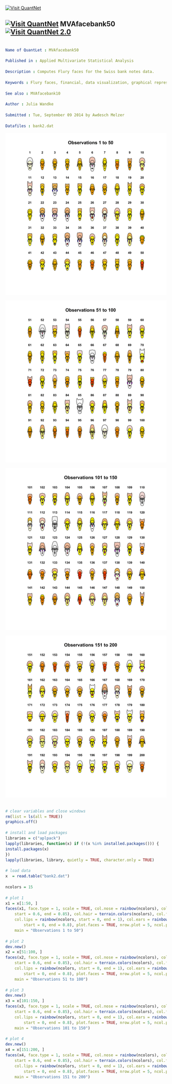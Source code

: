 
[<img src="https://github.com/QuantLet/Styleguide-and-Validation-procedure/blob/master/pictures/banner.png" alt="Visit QuantNet">](http://quantlet.de/index.php?p=info)

## [<img src="https://github.com/QuantLet/Styleguide-and-Validation-procedure/blob/master/pictures/qloqo.png" alt="Visit QuantNet">](http://quantlet.de/) **MVAfacebank50** [<img src="https://github.com/QuantLet/Styleguide-and-Validation-procedure/blob/master/pictures/QN2.png" width="60" alt="Visit QuantNet 2.0">](http://quantlet.de/d3/ia)

```yaml

Name of QuantLet : MVAfacebank50

Published in : Applied Multivariate Statistical Analysis

Description : Computes Flury faces for the Swiss bank notes data.

Keywords : Flury faces, financial, data visualization, graphical representation, plot

See also : MVAfacebank10

Author : Julia Wandke

Submitted : Tue, September 09 2014 by Awdesch Melzer

Datafiles : bank2.dat

```

![Picture1](MVAfacebank50_1-1.png)

![Picture2](MVAfacebank50_2-1.png)

![Picture3](MVAfacebank50_3-1.png)

![Picture4](MVAfacebank50_4-1.png)


```r

# clear variables and close windows
rm(list = ls(all = TRUE))
graphics.off()

# install and load packages
libraries = c("aplpack")
lapply(libraries, function(x) if (!(x %in% installed.packages())) {
install.packages(x)
})
lapply(libraries, library, quietly = TRUE, character.only = TRUE)

# load data
x  = read.table("bank2.dat")

ncolors = 15

# plot 1
x1 = x[1:50, ]
faces(x1, face.type = 1, scale = TRUE, col.nose = rainbow(ncolors), col.eyes = rainbow(ncolors, 
    start = 0.6, end = 0.85), col.hair = terrain.colors(ncolors), col.face = heat.colors(ncolors), 
    col.lips = rainbow(ncolors, start = 0, end = 1), col.ears = rainbow(ncolors, 
        start = 0, end = 0.8), plot.faces = TRUE, nrow.plot = 5, ncol.plot = 10, 
    main = "Observations 1 to 50")

# plot 2
dev.new()
x2 = x[51:100, ]
faces(x2, face.type = 1, scale = TRUE, col.nose = rainbow(ncolors), col.eyes = rainbow(ncolors, 
    start = 0.6, end = 0.85), col.hair = terrain.colors(ncolors), col.face = heat.colors(ncolors), 
    col.lips = rainbow(ncolors, start = 0, end = 1), col.ears = rainbow(ncolors, 
        start = 0, end = 0.8), plot.faces = TRUE, nrow.plot = 5, ncol.plot = 10, 
    main = "Observations 51 to 100")

# plot 3
dev.new()
x3 = x[101:150, ]
faces(x3, face.type = 1, scale = TRUE, col.nose = rainbow(ncolors), col.eyes = rainbow(ncolors, 
    start = 0.6, end = 0.85), col.hair = terrain.colors(ncolors), col.face = heat.colors(ncolors), 
    col.lips = rainbow(ncolors, start = 0, end = 1), col.ears = rainbow(ncolors, 
        start = 0, end = 0.8), plot.faces = TRUE, nrow.plot = 5, ncol.plot = 10, 
    main = "Observations 101 to 150")

# plot 4
dev.new()
x4 = x[151:200, ]
faces(x4, face.type = 1, scale = TRUE, col.nose = rainbow(ncolors), col.eyes = rainbow(ncolors, 
    start = 0.6, end = 0.85), col.hair = terrain.colors(ncolors), col.face = heat.colors(ncolors), 
    col.lips = rainbow(ncolors, start = 0, end = 1), col.ears = rainbow(ncolors, 
        start = 0, end = 0.8), plot.faces = TRUE, nrow.plot = 5, ncol.plot = 10, 
    main = "Observations 151 to 200")

```
